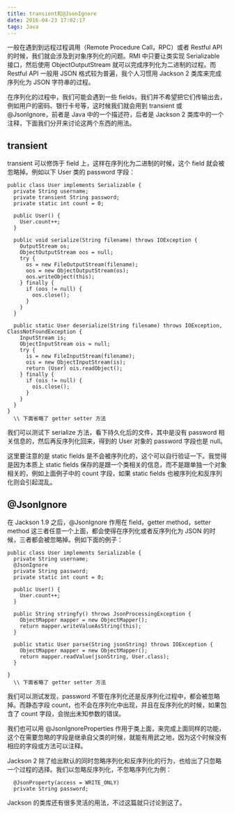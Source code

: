 ```yaml
---
title: transient和@JsonIgnore
date: 2016-04-23 17:02:17
tags: Java
---
```


一般在遇到到远程过程调用（Remote Procedure Call，RPC）或者 Restful API 的时候，我们就会涉及到对象序列化的问题。RMI 中只要让类实现 Serializable 接口，然后使用 ObjectOutputStream 就可以完成序列化为二进制的过程。而 Restful API 一般用 JSON 格式较为普遍，我个人习惯用 Jackson 2 类库来完成序列化为 JSON 字符串的过程。

在序列化的过程中，我们可能会遇到一些 fields，我们并不希望把它们传输出去，例如用户的密码、银行卡号等，这时候我们就会用到 transient 或 @JsonIgnore，前者是 Java 中的一个描述符，后者是 Jackson 2 类库中的一个注释，下面我们分开来讨论这两个东西的用法。

## transient

transient 可以修饰于 field 上，这样在序列化为二进制的时候，这个 field 就会被忽略掉。例如以下 User 类的 password 字段：

```
public class User implements Serializable {
  private String username;
  private transient String password;
  private static int count = 0;

  public User() {
    User.count++;
  }
  
  public void serialize(String filename) throws IOException {
    OutputStream os;
    ObjectOutputStream oos = null;
    try {
      os = new FileOutputStream(filename);
      oos = new ObjectOutputStream(os);
      oos.writeObject(this);
    } finally {
      if (oos != null) {
        oos.close();
      }
    }
  }

  public static User deserialize(String filename) throws IOException, ClassNotFoundException {
    InputStream is;
    ObjectInputStream ois = null;
    try {
      is = new FileInputStream(filename);
      ois = new ObjectInputStream(is);
      return (User) ois.readObject();
    } finally {
      if (ois != null) {
        ois.close();
      }
    }
  }
}
  \\ 下面省略了 getter setter 方法
```

我们可以测试下 serialize 方法，看下持久化后的文件，其中是没有 password 相关信息的，然后再反序列化回来，得到的 User 对象的 password 字段也是 null。

这里要注意的是 static fields 是不会被序列化的，这个可以自行验证一下。我觉得是因为本质上 static fields 保存的是跟一个类相关的信息，而不是跟单独一个对象相关的，例如上面例子中的 count 字段，如果 static fields 也被序列化和反序列化则会引起混乱。

## @JsonIgnore

在 Jackson 1.9 之后，@JsonIgnore 作用在 field，getter method，setter method 这三者任意一个上面，都会使得在序列化或者反序列化为 JSON 的时候，三者都会被忽略掉。例如下面的例子：

```
public class User implements Serializable {
  private String username;
  @JsonIgnore
  private String password;
  private static int count = 0;

  public User() {
    User.count++;
  }
  
  public String stringfy() throws JsonProcessingException {
    ObjectMapper mapper = new ObjectMapper();
    return mapper.writeValueAsString(this);
  }

  public static User parse(String jsonString) throws IOException {
    ObjectMapper mapper = new ObjectMapper();
    return mapper.readValue(jsonString, User.class);
  }

}
  \\ 下面省略了 getter setter 方法
```

我们可以测试发现，password 不管在序列化还是反序列化过程中，都会被忽略掉。而静态字段 count，也不会在序列化中出现，并且在反序列化的时候，如果包含了 count 字段，会抛出未知参数的错误。

我们也可以用 @JsonIgnoreProperties 作用于类上面，来完成上面同样的功能，这个在需要忽略的字段是继承自父类的时候，就能有用武之地，因为这个时候没有相应的字段或方法可以注释。

Jackson 2 除了给出默认的同时忽略序列化和反序列化的行为，也给出了只忽略一个过程的选择。我们以忽略反序列化，不忽略序列化为例：

```
  @JsonProperty(access = WRITE_ONLY)
  private String password;
```

Jackson 的类库还有很多灵活的用法，不过这篇就只讨论到这了。